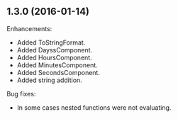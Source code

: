 ## 1.3.0 (2016-01-14)

Enhancements:

  - Added ToStringFormat.
  - Added DayssComponent.
  - Added HoursComponent.
  - Added MinutesComponent.
  - Added SecondsComponent.
  - Added string addition.

Bug fixes:

  - In some cases nested functions were not evaluating.
